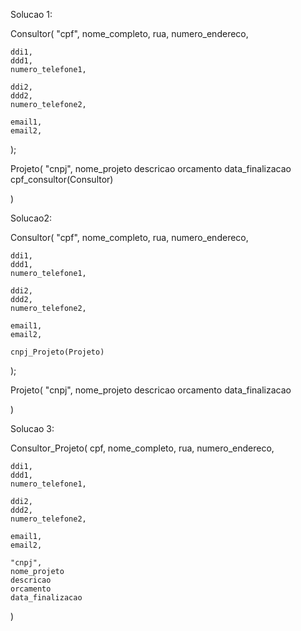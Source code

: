 Solucao 1:

Consultor(
    "cpf",
    nome_completo,
    rua,
    numero_endereco,

    ddi1,
    ddd1,
    numero_telefone1,

    ddi2,
    ddd2,
    numero_telefone2,

    email1,
    email2,
);

Projeto(
    "cnpj",
    nome_projeto
    descricao
    orcamento
    data_finalizacao
    cpf_consultor(Consultor)

)

Solucao2:

Consultor(
    "cpf",
    nome_completo,
    rua,
    numero_endereco,

    ddi1,
    ddd1,
    numero_telefone1,

    ddi2,
    ddd2,
    numero_telefone2,

    email1,
    email2,

    cnpj_Projeto(Projeto)
);

Projeto(
    "cnpj",
    nome_projeto
    descricao
    orcamento
    data_finalizacao
    

)

Solucao 3:

Consultor_Projeto(
    cpf,
    nome_completo,
    rua,
    numero_endereco,

    ddi1,
    ddd1,
    numero_telefone1,

    ddi2,
    ddd2,
    numero_telefone2,

    email1,
    email2,

    "cnpj",
    nome_projeto
    descricao
    orcamento
    data_finalizacao


)